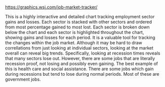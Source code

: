 https://graphics.wsj.com/job-market-tracker/

This is a highly interactive and detailed chart tracking employment sector gains and losses. Each sector is stacked with other sectors and ordered from most percentage gained to most lost. Each sector is broken down below the
chart and each sector is highlighted throughout the chart, showing gains and losses for each period. It is a valuable tool for tracking the changes within the job market. Although it may be hard to draw correllations from
just looking at individual sectors, looking at the market overall can reveal big trends. Specifically, looking at recession times reveals that many sectors lose out. However, there are some jobs that are literally recession proof, not losing and possibly even gaining. The best example of this is health care and social assistance. There are some jobs which gain during recessions but tend to lose during normal periods. Most of these are government jobs.

